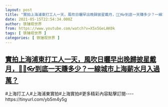 ```yaml
---
layout: post
title: "實拍上海浦東打工人一天，風吹日曬早出晚歸披星戴月，🙈💤👓到底一天賺多少？一線城市上海薪水月入過萬？"
date: 2021-05-15T22:54:34.000Z
author: 铁锤观世界
from: https://www.youtube.com/watch?v=X5x5GeLAK0k
tags: [ 铁锤观世界 ]
categories: [ 铁锤观世界 ]
---
```

<!--1621119274000-->
[實拍上海浦東打工人一天，風吹日曬早出晚歸披星戴月，🙈💤👓到底一天賺多少？一線城市上海薪水月入過萬？](https://www.youtube.com/watch?v=X5x5GeLAK0k)
------

<div>
#上海打工人#上海浦東實拍#上海實拍#更多精彩內容點擊訂閱----https://tinyurl.com/yb5m4y5g
</div>
